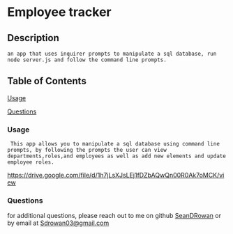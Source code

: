  # Employee tracker
  
## Description
    an app that uses inquirer prompts to manipulate a sql database, run node server.js and follow the command line prompts.
## Table of Contents

[Usage](#usage)

[Questions](#questions)
     
### Usage
     This app allows you to manipulate a sql database using command line prompts, by following the prompts the user can view departments,roles,and employees as well as add new elements and update employee roles.

  https://drive.google.com/file/d/1h7jLsXJsLEj1fDZbAQwQn00R0Ak7oMCK/view 

     
### Questions
for additional questions, please reach out to me on github
[SeanDRowan](https://github.com/SeanDRowan)
    or by email at
<Sdrowan03@gmail.com>
     
